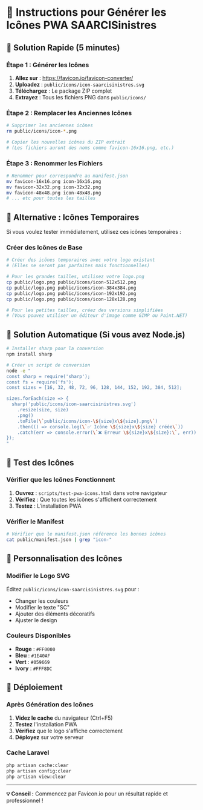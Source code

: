 # 🎨 Instructions pour Générer les Icônes PWA SAARCISinistres

## 🚀 **Solution Rapide (5 minutes)**

### **Étape 1 : Générer les Icônes**
1. **Allez sur** : https://favicon.io/favicon-converter/
2. **Uploadez** : `public/icons/icon-saarcisinistres.svg`
3. **Téléchargez** : Le package ZIP complet
4. **Extrayez** : Tous les fichiers PNG dans `public/icons/`

### **Étape 2 : Remplacer les Anciennes Icônes**
```bash
# Supprimer les anciennes icônes
rm public/icons/icon-*.png

# Copier les nouvelles icônes du ZIP extrait
# (Les fichiers auront des noms comme favicon-16x16.png, etc.)
```

### **Étape 3 : Renommer les Fichiers**
```bash
# Renommer pour correspondre au manifest.json
mv favicon-16x16.png icon-16x16.png
mv favicon-32x32.png icon-32x32.png
mv favicon-48x48.png icon-48x48.png
# ... etc pour toutes les tailles
```

## 🎯 **Alternative : Icônes Temporaires**

Si vous voulez tester immédiatement, utilisez ces icônes temporaires :

### **Créer des Icônes de Base**
```bash
# Créer des icônes temporaires avec votre logo existant
# (Elles ne seront pas parfaites mais fonctionnelles)

# Pour les grandes tailles, utilisez votre logo.png
cp public/logo.png public/icons/icon-512x512.png
cp public/logo.png public/icons/icon-384x384.png
cp public/logo.png public/icons/icon-192x192.png
cp public/logo.png public/icons/icon-128x128.png

# Pour les petites tailles, créez des versions simplifiées
# (Vous pouvez utiliser un éditeur d'image comme GIMP ou Paint.NET)
```

## 🔧 **Solution Automatique (Si vous avez Node.js)**

```bash
# Installer sharp pour la conversion
npm install sharp

# Créer un script de conversion
node -e "
const sharp = require('sharp');
const fs = require('fs');
const sizes = [16, 32, 48, 72, 96, 128, 144, 152, 192, 384, 512];

sizes.forEach(size => {
  sharp('public/icons/icon-saarcisinistres.svg')
    .resize(size, size)
    .png()
    .toFile(\`public/icons/icon-\${size}x\${size}.png\`)
    .then(() => console.log(\`✅ Icône \${size}x\${size} créée\`))
    .catch(err => console.error(\`❌ Erreur \${size}x\${size}:\`, err));
});
"
```

## 📱 **Test des Icônes**

### **Vérifier que les Icônes Fonctionnent**
1. **Ouvrez** : `scripts/test-pwa-icons.html` dans votre navigateur
2. **Vérifiez** : Que toutes les icônes s'affichent correctement
3. **Testez** : L'installation PWA

### **Vérifier le Manifest**
```bash
# Vérifier que le manifest.json référence les bonnes icônes
cat public/manifest.json | grep "icon-"
```

## 🎨 **Personnalisation des Icônes**

### **Modifier le Logo SVG**
Éditez `public/icons/icon-saarcisinistres.svg` pour :
- Changer les couleurs
- Modifier le texte "SC"
- Ajouter des éléments décoratifs
- Ajuster le design

### **Couleurs Disponibles**
- **Rouge** : `#FF0000`
- **Bleu** : `#1E40AF`
- **Vert** : `#059669`
- **Ivory** : `#FFF8DC`

## 🚀 **Déploiement**

### **Après Génération des Icônes**
1. **Videz le cache** du navigateur (Ctrl+F5)
2. **Testez** l'installation PWA
3. **Vérifiez** que le logo s'affiche correctement
4. **Déployez** sur votre serveur

### **Cache Laravel**
```bash
php artisan cache:clear
php artisan config:clear
php artisan view:clear
```

---

**💡 Conseil :** Commencez par Favicon.io pour un résultat rapide et professionnel !
